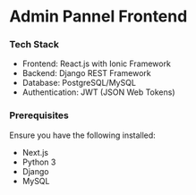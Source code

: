# Admin Pannel Frontend

### Tech Stack
- Frontend: React.js with Ionic Framework
- Backend: Django REST Framework
- Database: PostgreSQL/MySQL
- Authentication: JWT (JSON Web Tokens)

### Prerequisites
Ensure you have the following installed:

- Next.js
- Python 3
- Django
- MySQL